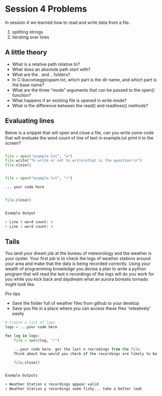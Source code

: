 # Session 4 Problems

In session 4 we learned how to read and write data from a file.

1. splitting strings
2. iterating over lines

## A little theory

 - What is a relative path relative to?
 - What does an absolute path start with?
 - What are the . and .. folders?
 - In C:\bacon\eggs\spam.txt, which part is the dir name, and which part is the base name?
 - What are the three “mode” arguments that can be passed to the open() function?
 - What happens if an existing file is opened in write mode?
 - What is the difference between the read() and readlines() methods?

## Evaluating lines

Below is a snippet that will open and close a file, can you write some code that will eveluate the word count of line of text in example.txt
print it to the screen?


```py

file = open("example.txt", "w")
file.write("To write or not to write\nthat is the question!\n")
file.close()


file = open("example.txt", "r")

... your code here


file.close()


Example Output

> Line 0 word count: 6
> Line 1 word count: 4

```

## Tails

You land your dream job at the bureau of meteorology and the weather is your oyster. Your first job is to check the logs of weather stations around your area and make that the data is being recorded correctly. Using your wealth of programming knowledge you devise a plan to write a python program that will read the last n recordings of the logs will do you work for you while you kick back and daydream what an aurora borealis tornado might look like.

Pro tips
 - Save the folder full of weather files from github to your desktop
 - Save you file in a place where you can access these files 'releatively' easily

```py
# Create a list of logs
logs = ...your code here

for log in logs:
	file = open(log, "r")

	...your code here. get the last n recrodings from the file. 
	Think about how would you check if the recordings are likely to be valid?

	file.close()


Example Outputs

> Weather Station x recordings appear valid
> Weather Station y recordings seem fishy... take a better look

```